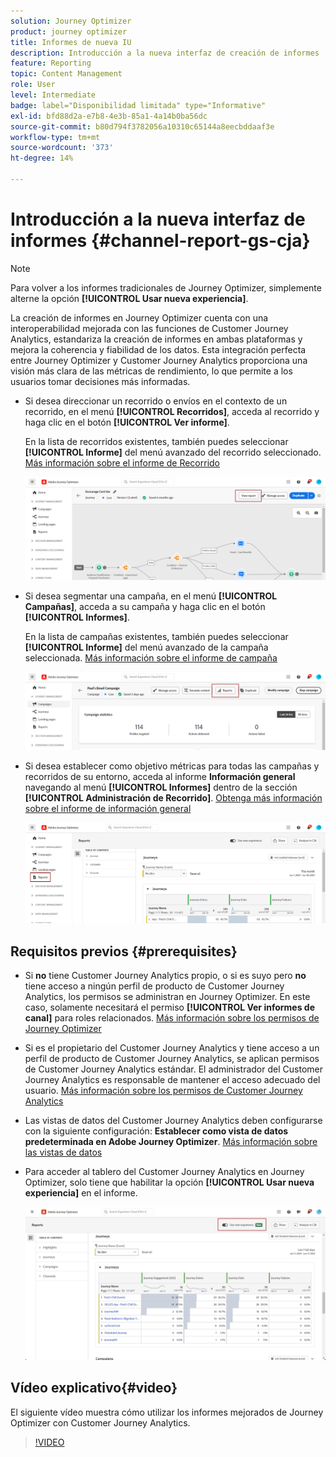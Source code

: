 ```yaml
---
solution: Journey Optimizer
product: journey optimizer
title: Informes de nueva IU
description: Introducción a la nueva interfaz de creación de informes
feature: Reporting
topic: Content Management
role: User
level: Intermediate
badge: label="Disponibilidad limitada" type="Informative"
exl-id: bfd88d2a-e7b8-4e3b-85a1-4a14b0ba56dc
source-git-commit: b80d794f3782056a10310c65144a8eecbddaaf3e
workflow-type: tm+mt
source-wordcount: '373'
ht-degree: 14%

---
```


# Introducción a la nueva interfaz de informes {#channel-report-gs-cja}

>[!NOTE]
>
> Para volver a los informes tradicionales de Journey Optimizer, simplemente alterne la opción **[!UICONTROL Usar nueva experiencia]**.

La creación de informes en Journey Optimizer cuenta con una interoperabilidad mejorada con las funciones de Customer Journey Analytics, estandariza la creación de informes en ambas plataformas y mejora la coherencia y fiabilidad de los datos. Esta integración perfecta entre Journey Optimizer y Customer Journey Analytics proporciona una visión más clara de las métricas de rendimiento, lo que permite a los usuarios tomar decisiones más informadas.

* Si desea direccionar un recorrido o envíos en el contexto de un recorrido, en el menú **[!UICONTROL Recorridos]**, acceda al recorrido y haga clic en el botón **[!UICONTROL Ver informe]**.

  En la lista de recorridos existentes, también puedes seleccionar **[!UICONTROL Informe]** del menú avanzado del recorrido seleccionado. [Más información sobre el informe de Recorrido](journey-global-report-cja.md)

  ![](assets/gs-cja-report-3.png)

* Si desea segmentar una campaña, en el menú **[!UICONTROL Campañas]**, acceda a su campaña y haga clic en el botón **[!UICONTROL Informes]**.

  En la lista de campañas existentes, también puedes seleccionar **[!UICONTROL Informe]** del menú avanzado de la campaña seleccionada. [Más información sobre el informe de campaña](campaign-global-report-cja.md)

  ![](assets/gs-cja-report-2.png)

* Si desea establecer como objetivo métricas para todas las campañas y recorridos de su entorno, acceda al informe **Información general** navegando al menú **[!UICONTROL Informes]** dentro de la sección **[!UICONTROL Administración de Recorrido]**. [Obtenga más información sobre el informe de información general](channel-report-cja.md)

  ![](assets/gs-cja-report-1.png)

## Requisitos previos {#prerequisites}

* Si **no** tiene Customer Journey Analytics propio, o si es suyo pero **no** tiene acceso a ningún perfil de producto de Customer Journey Analytics, los permisos se administran en Journey Optimizer. En este caso, solamente necesitará el permiso **[!UICONTROL Ver informes de canal]** para roles relacionados. [Más información sobre los permisos de Journey Optimizer](../administration/permissions.md)
* Si es el propietario del Customer Journey Analytics y tiene acceso a un perfil de producto de Customer Journey Analytics, se aplican permisos de Customer Journey Analytics estándar. El administrador del Customer Journey Analytics es responsable de mantener el acceso adecuado del usuario. [Más información sobre los permisos de Customer Journey Analytics](https://experienceleague.adobe.com/en/docs/analytics-platform/using/technotes/access-control)
* Las vistas de datos del Customer Journey Analytics deben configurarse con la siguiente configuración: **Establecer como vista de datos predeterminada en Adobe Journey Optimizer**. [Más información sobre las vistas de datos](https://experienceleague.adobe.com/en/docs/analytics-platform/using/cja-dataviews/create-dataview)
* Para acceder al tablero del Customer Journey Analytics en Journey Optimizer, solo tiene que habilitar la opción **[!UICONTROL Usar nueva experiencia]** en el informe.

  ![](assets/cja-option.png)

## Vídeo explicativo{#video}

El siguiente vídeo muestra cómo utilizar los informes mejorados de Journey Optimizer con Customer Journey Analytics.

>[!VIDEO](https://video.tv.adobe.com/v/3430413)